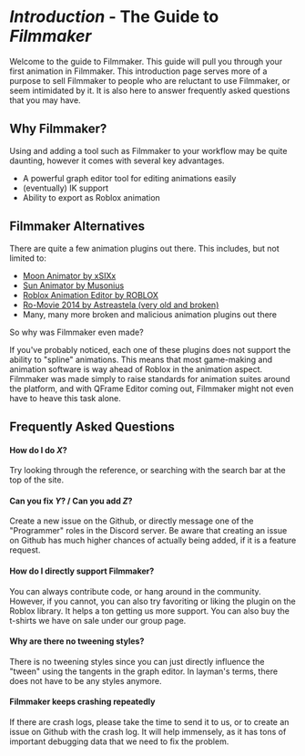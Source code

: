 # _Introduction_ - The Guide to _Filmmaker_
Welcome to the guide to Filmmaker. This guide will pull you through your first animation in Filmmaker. This introduction
page serves more of a purpose to sell Filmmaker to people who are reluctant to use Filmmaker, or seem intimidated by it.
It is also here to answer frequently asked questions that you may have.

## Why Filmmaker?
Using and adding a tool such as Filmmaker to your workflow may be quite daunting, however it comes with several key advantages.

- A powerful graph editor tool for editing animations easily
- (eventually) IK support
- Ability to export as Roblox animation

## Filmmaker Alternatives
There are quite a few animation plugins out there. This includes, but not limited to:

- [Moon Animator by xSIXx][1]
- [Sun Animator by Musonius][2]
- [Roblox Animation Editor by ROBLOX][3]
- [Ro-Movie 2014 by Astreastela (very old and broken)][4]
- Many, many more broken and malicious animation plugins out there

So why was Filmmaker even made? 

If you've probably noticed, each one of these plugins does not support the ability to "spline" animations. This means
that most game-making and animation software is way ahead of Roblox in the animation aspect. Filmmaker was made simply
to raise standards for animation suites around the platform, and with QFrame Editor coming out, Filmmaker might not even
have to heave this task alone.

[1]: https://www.roblox.com/library/4725618216/Moon-Animator
[2]: https://www.roblox.com/library/5459534080/Sun-Animator
[3]: https://www.roblox.com/library/144373835/Roblox-Animation-Editor
[4]: https://www.roblox.com/library/156024670/Ro-Movie-2014

## Frequently Asked Questions

#### How do I do *X*?
Try looking through the reference, or searching with the search bar at the top of the site.

#### Can you fix *Y*? / Can you add *Z*?
Create a new issue on the Github, or directly message one of the "Programmer" roles in the Discord server. Be aware that creating an issue on Github has much higher chances of actually being added, if it is a feature request.

#### How do I directly support Filmmaker?
You can always contribute code, or hang around in the community. However, if you cannot, you can also try favoriting or liking the plugin on the Roblox library. It helps a ton getting us more support. You can also buy the t-shirts we have on sale under our group page.

#### Why are there no tweening styles?
There is no tweening styles since you can just directly influence the "tween" using the tangents in the graph editor. In layman's terms, there does not have to be any styles anymore.

#### Filmmaker keeps crashing repeatedly
If there are crash logs, please take the time to send it to us, or to create an issue on Github with the crash log. It will help immensely, as it has tons of important debugging data that we need to fix the problem.
